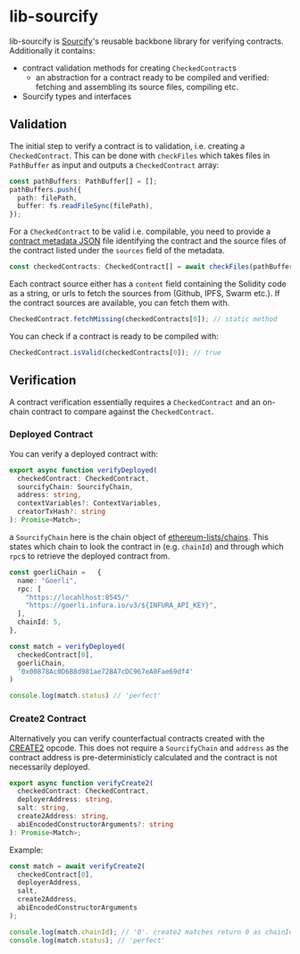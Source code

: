 # lib-sourcify

lib-sourcify is [Sourcify](https://sourcify.dev)'s reusable backbone library for verifying contracts. Additionally it contains:

- contract validation methods for creating `CheckedContract`s
  - an abstraction for a contract ready to be compiled and verified: fetching and assembling its source files, compiling etc.
- Sourcify types and interfaces

## Validation

The initial step to verify a contract is to validation, i.e. creating a `CheckedContract`. This can be done with `checkFiles` which takes files in `PathBuffer` as input and outputs a `CheckedContract` array:

```ts
const pathBuffers: PathBuffer[] = [];
pathBuffers.push({
  path: filePath,
  buffer: fs.readFileSync(filePath),
});
```

For a `CheckedContract` to be valid i.e. compilable, you need to provide a [contract metadata JSON](https://docs.soliditylang.org/en/latest/metadata.html) file identifying the contract and the source files of the contract listed under the `sources` field of the metadata.

```ts
const checkedContracts: CheckedContract[] = await checkFiles(pathBuffers);
```

Each contract source either has a `content` field containing the Solidity code as a string, or urls to fetch the sources from (Github, IPFS, Swarm etc.). If the contract sources are available, you can fetch them with.

```ts
CheckedContract.fetchMissing(checkedContracts[0]); // static method
```

You can check if a contract is ready to be compiled with:

```ts
CheckedContract.isValid(checkedContracts[0]); // true
```

## Verification

A contract verification essentially requires a `CheckedContract` and an on-chain contract to compare against the `CheckedContract`.

### Deployed Contract

You can verify a deployed contract with:

```ts
export async function verifyDeployed(
  checkedContract: CheckedContract,
  sourcifyChain: SourcifyChain,
  address: string,
  contextVariables?: ContextVariables,
  creatorTxHash?: string
): Promise<Match>;
```

a `SourcifyChain` here is the chain object of [ethereum-lists/chains](https://chainid.network/chains.json). This states which chain to look the contract in (e.g. `chainId`) and through which `rpc`s to retrieve the deployed contract from.

```ts
const goerliChain =   {
  name: "Goerli",
  rpc: [
    "https://locahlhost:8545/"
    "https://goerli.infura.io/v3/${INFURA_API_KEY}",
  ],
  chainId: 5,
},

const match = verifyDeployed(
  checkedContract[0],
  goerliChain,
  '0x00878Ac0D6B8d981ae72BA7cDC967eA0Fae69df4'
)

console.log(match.status) // 'perfect'
```

### Create2 Contract

Alternatively you can verify counterfactual contracts created with the [CREATE2](https://eips.ethereum.org/EIPS/eip-1014) opcode. This does not require a `SourcifyChain` and `address` as the contract address is pre-deterministicly calculated and the contract is not necessarily deployed.

```ts
export async function verifyCreate2(
  checkedContract: CheckedContract,
  deployerAddress: string,
  salt: string,
  create2Address: string,
  abiEncodedConstructorArguments?: string
): Promise<Match>;
```

Example:

```ts
const match = await verifyCreate2(
  checkedContract[0],
  deployerAddress,
  salt,
  create2Address,
  abiEncodedConstructorArguments
);

console.log(match.chainId); // '0'. create2 matches return 0 as chainId
console.log(match.status); // 'perfect'
```
